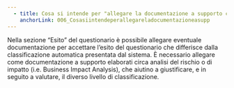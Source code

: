```yaml
---
  - title: Cosa si intende per "allegare la documentazione a supporto che giustifichi il livello di classificazione diverso"? Che tipo di documenti devo allegare?
    anchorLink: 006_Cosasiintendeperallegareladocumentazioneasupp
---
```


Nella sezione “Esito” del questionario è possibile allegare eventuale documentazione per accettare l’esito del questionario che differisce dalla classificazione automatica presentata dal sistema. È necessario allegare come documentazione a supporto elaborati circa analisi del rischio o di impatto (i.e. Business Impact Analysis), che aiutino a giustificare, e in seguito a valutare, il diverso livello di classificazione.
